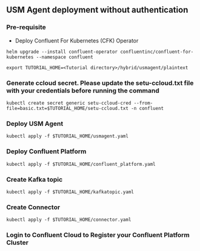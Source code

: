 ## USM Agent deployment without authentication

### Pre-requisite
- Deploy Confluent For Kubernetes (CFK) Operator
```
helm upgrade --install confluent-operator confluentinc/confluent-for-kubernetes --namespace confluent
```

```
export TUTORIAL_HOME=<Tutorial directory>/hybrid/usmagent/plaintext
```

### Generate ccloud secret. Please update the setu-ccloud.txt file with your credentials before running the command
```
kubectl create secret generic setu-ccloud-cred --from-file=basic.txt=$TUTORIAL_HOME/setu-ccloud.txt -n confluent
```

### Deploy USM Agent
```
kubectl apply -f $TUTORIAL_HOME/usmagent.yaml
```

### Deploy Confluent Platform
```
kubectl apply -f $TUTORIAL_HOME/confluent_platform.yaml
```

### Create Kafka topic
```
kubectl apply -f $TUTORIAL_HOME/kafkatopic.yaml
```

### Create Connector
```
kubectl apply -f $TUTORIAL_HOME/connector.yaml
```

### Login to Confluent Cloud to Register your Confluent Platform Cluster